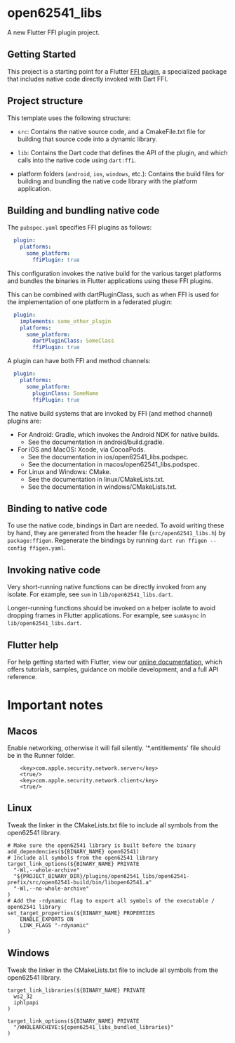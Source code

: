 # open62541_libs

A new Flutter FFI plugin project.

## Getting Started

This project is a starting point for a Flutter
[FFI plugin](https://flutter.dev/to/ffi-package),
a specialized package that includes native code directly invoked with Dart FFI.

## Project structure

This template uses the following structure:

* `src`: Contains the native source code, and a CmakeFile.txt file for building
  that source code into a dynamic library.

* `lib`: Contains the Dart code that defines the API of the plugin, and which
  calls into the native code using `dart:ffi`.

* platform folders (`android`, `ios`, `windows`, etc.): Contains the build files
  for building and bundling the native code library with the platform application.

## Building and bundling native code

The `pubspec.yaml` specifies FFI plugins as follows:

```yaml
  plugin:
    platforms:
      some_platform:
        ffiPlugin: true
```

This configuration invokes the native build for the various target platforms
and bundles the binaries in Flutter applications using these FFI plugins.

This can be combined with dartPluginClass, such as when FFI is used for the
implementation of one platform in a federated plugin:

```yaml
  plugin:
    implements: some_other_plugin
    platforms:
      some_platform:
        dartPluginClass: SomeClass
        ffiPlugin: true
```

A plugin can have both FFI and method channels:

```yaml
  plugin:
    platforms:
      some_platform:
        pluginClass: SomeName
        ffiPlugin: true
```

The native build systems that are invoked by FFI (and method channel) plugins are:

* For Android: Gradle, which invokes the Android NDK for native builds.
  * See the documentation in android/build.gradle.
* For iOS and MacOS: Xcode, via CocoaPods.
  * See the documentation in ios/open62541_libs.podspec.
  * See the documentation in macos/open62541_libs.podspec.
* For Linux and Windows: CMake.
  * See the documentation in linux/CMakeLists.txt.
  * See the documentation in windows/CMakeLists.txt.

## Binding to native code

To use the native code, bindings in Dart are needed.
To avoid writing these by hand, they are generated from the header file
(`src/open62541_libs.h`) by `package:ffigen`.
Regenerate the bindings by running `dart run ffigen --config ffigen.yaml`.

## Invoking native code

Very short-running native functions can be directly invoked from any isolate.
For example, see `sum` in `lib/open62541_libs.dart`.

Longer-running functions should be invoked on a helper isolate to avoid
dropping frames in Flutter applications.
For example, see `sumAsync` in `lib/open62541_libs.dart`.

## Flutter help

For help getting started with Flutter, view our
[online documentation](https://docs.flutter.dev), which offers tutorials,
samples, guidance on mobile development, and a full API reference.

# Important notes

## Macos

Enable networking, otherwise it will fail silently.
'*.entitlements' file should be in the Runner folder.

```
	<key>com.apple.security.network.server</key>
	<true/>
	<key>com.apple.security.network.client</key>
	<true/>
```

## Linux

Tweak the linker in the CMakeLists.txt file to include all symbols from the open62541 library.

```
# Make sure the open62541 library is built before the binary
add_dependencies(${BINARY_NAME} open62541)
# Include all symbols from the open62541 library
target_link_options(${BINARY_NAME} PRIVATE 
  "-Wl,--whole-archive" 
  "${PROJECT_BINARY_DIR}/plugins/open62541_libs/open62541-prefix/src/open62541-build/bin/libopen62541.a"
  "-Wl,--no-whole-archive"
)
# Add the -rdynamic flag to export all symbols of the executable / open62541 library
set_target_properties(${BINARY_NAME} PROPERTIES
    ENABLE_EXPORTS ON
    LINK_FLAGS "-rdynamic"
)
```

## Windows

Tweak the linker in the CMakeLists.txt file to include all symbols from the open62541 library.

```
target_link_libraries(${BINARY_NAME} PRIVATE
  ws2_32
  iphlpapi
)

target_link_options(${BINARY_NAME} PRIVATE
  "/WHOLEARCHIVE:${open62541_libs_bundled_libraries}"
)
```
